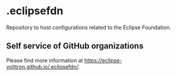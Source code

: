 # .eclipsefdn

Repository to host configurations related to the Eclipse Foundation.

## Self service of GitHub organizations

Please find more information at <https://eclipse-volttron.github.io/.eclipsefdn/>.
